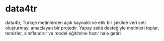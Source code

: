 # data4tr
data4tr, Türkçe metinlerden açık kaynaklı ve etik bir şekilde veri seti oluşturmayı amaçlayan bir projedir.   Yapay zekâ desteğiyle metinleri toplar, temizler, sınıflandırır ve model eğitimine hazır hale getiri
